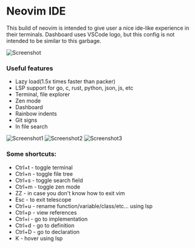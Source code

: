 # Neovim IDE

This build of neovim is intended to give user a nice ide-like experience in their terminals.
Dashboard uses VSCode logo, but this config is not intended to be similar to this garbage.

![Screenshot](https://github.com/daniilty/vsnvim/blob/master/src/screenshot.png)

### Useful features

* Lazy load(1.5x times faster than packer)
* LSP support for go, c, rust, python, json, js, etc
* Terminal, file explorer
* Zen mode
* Dashboard
* Rainbow indents
* Git signs
* In file search

![Screenshot1](https://github.com/daniilty/vsnvim/blob/master/src/s1.png)
![Screenshot2](https://github.com/daniilty/vsnvim/blob/master/src/s2.png)
![Screenshot3](https://github.com/daniilty/vsnvim/blob/master/src/s3.png)


### Some shortcuts:
  * Ctrl+t - toggle terminal
  * Ctrl+n - toggle file tree
  * Ctrl+s - toggle search field
  * Ctrl+m - toggle zen mode
  * ZZ - in case you don't know how to exit vim
  * Esc - to exit telescope
  * Ctrl+u - rename function/variable/class/etc... using lsp
  * Ctrl+p - view references
  * Ctrl+i - go to implementation
  * Ctrl+d - go to definition
  * Ctrl+D - go to declaration
  * K - hover using lsp
